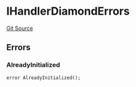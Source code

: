 # IHandlerDiamondErrors
[Git Source](https://github.com/thrackle-io/tron/blob/baac0bbfdefb8a299b09493a3979f2ef5c07be0f/src/common/IErrors.sol)


## Errors
### AlreadyInitialized

```solidity
error AlreadyInitialized();
```

